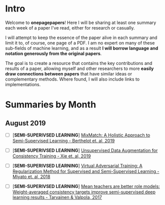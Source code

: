 # Intro
Welcome to **onepagepapers**! Here I will be sharing at least one summary each week of a paper I've read, either for research or casually.

I will attempt to keep the essence of the paper alive in each summary and limit it to, of course, one page of a PDF. I am no expert on many of these sub-fields of machine learning, and as a result **I will borrow language and notation generously from the original papers**.

The goal is to create a resource that contains the key contributions and results of a paper, allowing myself and other researchers to more **easily draw connections between papers** that have similar ideas or complementary methods. Where found, I will also include links to implementations.

# Summaries by Month

## August 2019

- [ ] [**SEMI-SUPERIVSED LEARNING**] [MixMatch: A Holistic Approach to Semi-Supervised Learning - Berthelot et. al, 2019](https://github.com/varunnair18/onepagepapers/blob/master/2019/august/mixmatch_berthelot.tex.md) 

- [ ] [**SEMI-SUPERIVSED LEARNING**] [Unsupervised Data Augmentation for Consistency Training - Xie et. al, 2019]()

- [ ] [**SEMI-SUPERIVSED LEARNING**] [Virtual Adversarial Training: A Regularization Method for Supervised and Semi-Supervised Learning - Miyato et. al, 2018]()

- [ ] [**SEMI-SUPERIVSED LEARNING**] [Mean teachers are better role models: Weight-averaged consistency targets improve semi-supervised deep learning results - Tarvainen & Valpola, 2017]()
